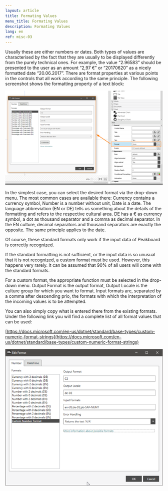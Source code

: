 ```yaml
---
layout: article
title: Formating Values
menu_title: Formating Values
description: Formating Values
lang: en
ref: misc-03
---
```


Usually these are either numbers or dates. Both types of values are characterised by the fact that they are usually to be displayed differently from the purely technical ones. For example, the value “2.96583” should be presented to the user as an amount “2,97 €” or “20170620” as a nicely formatted date “20.06.2017”. There are format properties at various points in the controls that all work according to the same principle. The following screenshot shows the formatting property of a text block:

![image_1](/assets/images/misc/Values/Format01.png)

In the simplest case, you can select the desired format via the drop-down menu. The most common cases are available there: Currency contains a currency symbol, Number is a number without unit, Date is a date. The language abbreviation (EN or DE) tells us something about the details of the formatting and refers to the respective cultural area. DE has a € as currency symbol, a dot as thousand separator and a comma as decimal separator. In the EN culture, decimal separators and thousand separators are exactly the opposite. The same principle applies to the date.

Of course, these standard formats only work if the input data of Peakboard is correctly recognized.

If the standard formatting is not sufficient, or the input data is so unusual that it is not recognized, a custom format must be used. However, this happens very rarely. It can be assumed that 90% of all users will come with the standard formats.

For a custom format, the appropriate function must be selected in the drop-down menu. Output Format is the output format, Output Locale is the culture group for which you want to format. Input formats are, separated by a comma after descending prio, the formats with which the interpretation of the incoming values is to be attempted.

You can also simply copy what is entered there from the existing formats. Under the following link you will find a complete list of all format values that can be used:

[https://docs.microsoft.com/en-us/dotnet/standard/base-types/custom-numeric-format-strings](https://docs.microsoft.com/en-us/dotnet/standard/base-types/custom-numeric-format-strings)

![image_1](/assets/images/misc/Values/Format02.png)

